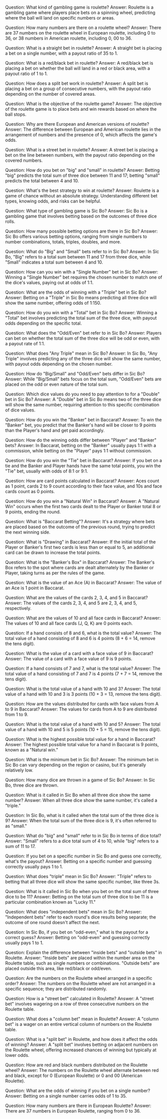 Question: What kind of gambling game is roulette?
Answer: Roulette is a gambling game where players place bets on a spinning wheel, predicting where the ball will land on specific numbers or areas.

Question: How many numbers are there on a roulette wheel?
Answer: There are 37 numbers on the roulette wheel in European roulette, including 0 to 36, or 38 numbers in American roulette, including 0, 00 to 36.

Question: What is a straight bet in roulette?
Answer: A straight bet is placing a bet on a single number, with a payout ratio of 35 to 1.

Question: What is a red/black bet in roulette?
Answer: A red/black bet is placing a bet on whether the ball will land in a red or black area, with a payout ratio of 1 to 1.

Question: How does a split bet work in roulette?
Answer: A split bet is placing a bet on a group of consecutive numbers, with the payout ratio depending on the number of covered areas.

Question: What is the objective of the roulette game?
Answer: The objective of the roulette game is to place bets and win rewards based on where the ball stops.

Question: Why are there European and American versions of roulette?
Answer: The difference between European and American roulette lies in the arrangement of numbers and the presence of 0, which affects the game's odds.

Question: What is a street bet in roulette?
Answer: A street bet is placing a bet on the line between numbers, with the payout ratio depending on the covered numbers.

Question: How do you bet on "big" and "small" in roulette?
Answer: Betting "big" predicts the total sum of three dice between 11 and 17; betting "small" predicts the total between 4 and 10.

Question: What's the best strategy to win at roulette?
Answer: Roulette is a game of chance without an absolute strategy. Understanding different bet types, knowing odds, and risks can be helpful.




Question: What type of gambling game is Sic Bo?
Answer: Sic Bo is a gambling game that involves betting based on the outcomes of three dice rolls.

Question: How many possible betting options are there in Sic Bo?
Answer: Sic Bo offers various betting options, ranging from single numbers to number combinations, totals, triples, doubles, and more.

Question: What do "Big" and "Small" bets refer to in Sic Bo?
Answer: In Sic Bo, "Big" refers to a total sum between 11 and 17 from three dice, while "Small" indicates a total sum between 4 and 10.

Question: How can you win with a "Single Number" bet in Sic Bo?
Answer: Winning a "Single Number" bet requires the chosen number to match one of the dice's values, paying out at odds of 1:1.

Question: What are the odds of winning with a "Triple" bet in Sic Bo?
Answer: Betting on a "Triple" in Sic Bo means predicting all three dice will show the same number, offering odds of 1:150.

Question: How do you win with a "Total" bet in Sic Bo?
Answer: Winning a "Total" bet involves predicting the total sum of the three dice, with payout odds depending on the specific total.

Question: What does the "Odd/Even" bet refer to in Sic Bo?
Answer: Players can bet on whether the total sum of the three dice will be odd or even, with a payout rate of 1:1.

Question: What does "Any Triple" mean in Sic Bo?
Answer: In Sic Bo, "Any Triple" involves predicting any of the three dice will show the same number, with payout odds depending on the chosen number.

Question: How do "Big/Small" and "Odd/Even" bets differ in Sic Bo?
Answer: While "Big/Small" bets focus on the total sum, "Odd/Even" bets are placed on the odd or even nature of the total sum.

Question: Which dice values do you need to pay attention to for a "Double" bet in Sic Bo?
Answer: A "Double" bet in Sic Bo means two of the three dice will show the same number, requiring attention to this specific combination of dice values.


Question: How do you win the "Banker" bet in Baccarat?
Answer: To win the "Banker" bet, you predict that the Banker's hand will be closer to 9 points than the Player's hand and get paid accordingly.

Question: How do the winning odds differ between "Player" and "Banker" bets?
Answer: In Baccarat, betting on the "Banker" usually pays 1:1 with a commission, while betting on the "Player" pays 1:1 without commission.

Question: How do you win the "Tie" bet in Baccarat?
Answer: If you bet on a tie and the Banker and Player hands have the same total points, you win the "Tie" bet, usually with odds of 8:1 or 9:1.

Question: How are card points calculated in Baccarat?
Answer: Aces count as 1 point, cards 2 to 9 count according to their face value, and 10s and face cards count as 0 points.

Question: How do you win a "Natural Win" in Baccarat?
Answer: A "Natural Win" occurs when the first two cards dealt to the Player or Banker total 8 or 9 points, ending the round.

Question: What is "Baccarat Betting"?
Answer: It's a strategy where bets are placed based on the outcome of the previous round, trying to predict the next winning side.

Question: What is "Drawing" in Baccarat?
Answer: If the initial total of the Player or Banker's first two cards is less than or equal to 5, an additional card can be drawn to increase the total points.

Question: What is the "Banker's Box" in Baccarat?
Answer: The Banker's Box refers to the spot where cards are dealt alternately by the Banker or Player, taking turns as per the rules of the game.


Question: What is the value of an Ace (A) in Baccarat?
Answer: The value of an Ace is 1 point in Baccarat.

Question: What are the values of the cards 2, 3, 4, and 5 in Baccarat?
Answer: The values of the cards 2, 3, 4, and 5 are 2, 3, 4, and 5, respectively.

Question: What are the values of 10 and all face cards in Baccarat?
Answer: The values of 10 and all face cards (J, Q, K) are 0 points each.

Question: If a hand consists of 8 and 6, what is the total value?
Answer: The total value of a hand consisting of 8 and 6 is 4 points (8 + 6 = 14, remove the tens digit).

Question: What is the value of a card with a face value of 9 in Baccarat?
Answer: The value of a card with a face value of 9 is 9 points.

Question: If a hand consists of 7 and 7, what is the total value?
Answer: The total value of a hand consisting of 7 and 7 is 4 points (7 + 7 = 14, remove the tens digit).

Question: What is the total value of a hand with 10 and 3?
Answer: The total value of a hand with 10 and 3 is 3 points (10 + 3 = 13, remove the tens digit).

Question: How are the values distributed for cards with face values from A to 9 in Baccarat?
Answer: The values for cards from A to 9 are distributed from 1 to 9.

Question: What is the total value of a hand with 10 and 5?
Answer: The total value of a hand with 10 and 5 is 5 points (10 + 5 = 15, remove the tens digit).

Question: What is the highest possible total value for a hand in Baccarat?
Answer: The highest possible total value for a hand in Baccarat is 9 points, known as a "Natural win."


Question: What is the minimum bet in Sic Bo?
Answer: The minimum bet in Sic Bo can vary depending on the region or casino, but it's generally relatively low.

Question: How many dice are thrown in a game of Sic Bo?
Answer: In Sic Bo, three dice are thrown.

Question: What is it called in Sic Bo when all three dice show the same number?
Answer: When all three dice show the same number, it's called a "triple."

Question: In Sic Bo, what is it called when the total sum of the three dice is 9?
Answer: When the total sum of the three dice is 9, it's often referred to as "small."

Question: What do "big" and "small" refer to in Sic Bo in terms of dice total?
Answer: "Small" refers to a dice total sum of 4 to 10, while "big" refers to a sum of 11 to 17.

Question: If you bet on a specific number in Sic Bo and guess one correctly, what's the payout?
Answer: Betting on a specific number and guessing correctly usually pays 1 to 1.

Question: What does "triple" mean in Sic Bo?
Answer: "Triple" refers to betting that all three dice will show the same specific number, like three 3s.

Question: What is it called in Sic Bo when you bet on the total sum of three dice to be 11?
Answer: Betting on the total sum of three dice to be 11 is a particular combination known as "Lucky 11."

Question: What does "independent bets" mean in Sic Bo?
Answer: "Independent bets" refer to each round's dice results being separate; the outcome of one round doesn't affect the next.

Question: In Sic Bo, if you bet on "odd-even," what is the payout for a correct guess?
Answer: Betting on "odd-even" and guessing correctly usually pays 1 to 1.

Question: Explain the difference between "inside bets" and "outside bets" in Roulette.
Answer: "Inside bets" are placed within the number area on the Roulette table, such as single numbers or combinations. "Outside bets" are placed outside this area, like red/black or odd/even.

Question: Are the numbers on the Roulette wheel arranged in a specific order?
Answer: The numbers on the Roulette wheel are not arranged in a specific sequence; they are distributed randomly.

Question: How is a "street bet" calculated in Roulette?
Answer: A "street bet" involves wagering on a row of three consecutive numbers on the Roulette table.

Question: What does a "column bet" mean in Roulette?
Answer: A "column bet" is a wager on an entire vertical column of numbers on the Roulette table.

Question: What is a "split bet" in Roulette, and how does it affect the odds of winning?
Answer: A "split bet" involves betting on adjacent numbers on the Roulette wheel, offering increased chances of winning but typically at lower odds.

Question: How are red and black numbers distributed on the Roulette wheel?
Answer: The numbers on the Roulette wheel alternate between red and black, except for 0 (European Roulette) or 0 and 00 (American Roulette).

Question: What are the odds of winning if you bet on a single number?
Answer: Betting on a single number carries odds of 1 to 35.

Question: How many numbers are there in European Roulette?
Answer: There are 37 numbers in European Roulette, ranging from 0 to 36.


